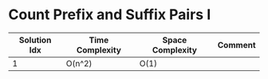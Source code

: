 # Count Prefix and Suffix Pairs I

| Solution Idx | Time Complexity | Space Complexity | Comment |
| ------------ | --------------- | ---------------- | ------- |
| 1            | O(n^2)          | O(1)             |         |
